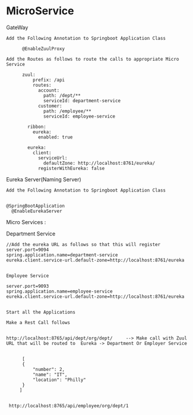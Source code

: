 # MicroService


GateWay

    Add the Following Annotation to Springboot Application Class
    
          @EnableZuulProxy
          
    Add the Routes as follows to route the calls to appropriate Micro Service
       
          zuul:
              prefix: /api
              routes:
                account: 
                  path: /dept/**
                  serviceId: department-service
                customer: 
                  path: /employee/**
                  serviceId: employee-service        

            ribbon:
              eureka:
                enabled: true

            eureka:
              client:
                serviceUrl:
                  defaultZone: http://localhost:8761/eureka/
                registerWithEureka: false       

    
Eureka Server(Naming Server)
	
    Add the Following Annotation to Springboot Application Class


    @SpringBootApplication
      @EnableEurekaServer 
Micro Services :
   
   Department Service
   
    //Add the eureka URL as follows so that this will register 
    server.port=9094
    spring.application.name=department-service
    eureka.client.service-url.default-zone=http://localhost:8761/eureka


    Employee Service

    server.port=9093
    spring.application.name=employee-service
    eureka.client.service-url.default-zone=http://localhost:8761/eureka
    
    
    Start all the Applications 
    
    Make a Rest Call follows 
    
    
    http://localhost:8765/api/dept/org/dept/     --> Make call with Zuul URL that will be routed to  Eureka -> Department Or Employer Service
    
    
          [
          {
              "number": 2,
              "name": "IT",
              "location": "Philly"
          }
         ]
   
   
     http://localhost:8765/api/employee/org/dept/1
     
        
     
   
